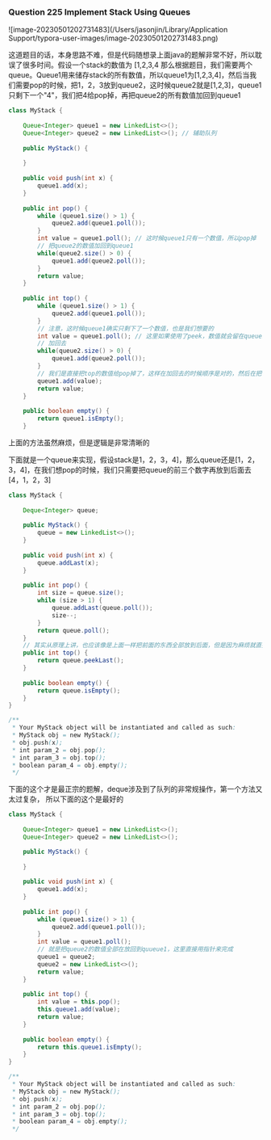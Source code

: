 ### Question 225 Implement Stack Using Queues

![image-20230501202731483](/Users/jasonjin/Library/Application Support/typora-user-images/image-20230501202731483.png)

这道题目的话，本身思路不难，但是代码随想录上面java的题解非常不好，所以耽误了很多时间。假设一个stack的数值为 [1,2,3,4   那么根据题目，我们需要两个queue。Queue1用来储存stack的所有数值，所以queue1为[1,2,3,4]，然后当我们需要pop的时候，把1，2，3放到queue2，这时候queue2就是[1,2,3]，queue1只剩下一个"4"，我们把4给pop掉，再把queue2的所有数值加回到queue1

~~~java
class MyStack {
    
    Queue<Integer> queue1 = new LinkedList<>();
    Queue<Integer> queue2 = new LinkedList<>(); // 辅助队列
    
    public MyStack() {
        
    }
    
    public void push(int x) {
        queue1.add(x);
    }
    
    public int pop() {
        while (queue1.size() > 1) {
            queue2.add(queue1.poll());
        }
        int value = queue1.poll(); // 这时候queue1只有一个数值，所以pop掉
        // 把queue2的数值加回到queue1
        while(queue2.size() > 0) {
            queue1.add(queue2.poll());
        }
        return value;
    }
    
    public int top() {
        while (queue1.size() > 1) {
            queue2.add(queue1.poll());
        }
        // 注意，这时候queue1确实只剩下了一个数值，也是我们想要的
        int value = queue1.poll(); // 这里如果使用了peek，数值就会留在queue1中，我们在从queue2加回到queue1就会出现bug
        // 加回去
        while(queue2.size() > 0) {
            queue1.add(queue2.poll());
        }
        // 我们是直接把top的数值给pop掉了，这样在加回去的时候顺序是对的，然后在把top的数值加回到queue1就好
        queue1.add(value);
        return value;
    }
    
    public boolean empty() {
        return queue1.isEmpty();
    }
~~~



上面的方法虽然麻烦，但是逻辑是非常清晰的

下面就是一个queue来实现，假设stack是1，2，3，4]，那么queue还是[1，2，3，4]，在我们想pop的时候，我们只需要把queue的前三个数字再放到后面去[4，1，2，3]

```java
class MyStack {
    
    Deque<Integer> queue;
    
    public MyStack() {
        queue = new LinkedList<>();
    }
    
    public void push(int x) {
        queue.addLast(x);
    }
    
    public int pop() {
        int size = queue.size();
        while (size > 1) {
            queue.addLast(queue.poll());
            size--;
        }
        return queue.poll();
    }
    // 其实从原理上讲，也应该像是上面一样把前面的东西全部放到后面，但是因为麻烦就直接peekLast了
    public int top() {
        return queue.peekLast();
    }
    
    public boolean empty() {
        return queue.isEmpty();
    }
}

/**
 * Your MyStack object will be instantiated and called as such:
 * MyStack obj = new MyStack();
 * obj.push(x);
 * int param_2 = obj.pop();
 * int param_3 = obj.top();
 * boolean param_4 = obj.empty();
 */
```



下面的这个才是最正宗的题解，deque涉及到了队列的非常规操作，第一个方法又太过复杂， 所以下面的这个是最好的

```java
class MyStack {
    
    Queue<Integer> queue1 = new LinkedList<>();
    Queue<Integer> queue2 = new LinkedList<>();

    public MyStack() {
        
    }
    
    public void push(int x) {
        queue1.add(x);
    }
    
    public int pop() {
        while (queue1.size() > 1) {
            queue2.add(queue1.poll());
        }
        int value = queue1.poll();
      	// 就是把queue2的数值全部在放回到quueue1，这里直接用指针来完成
        queue1 = queue2;
        queue2 = new LinkedList<>();
        return value;
    }
    
    public int top() {
        int value = this.pop();
        this.queue1.add(value);
        return value;
    }
    
    public boolean empty() {
        return this.queue1.isEmpty();
    }
}

/**
 * Your MyStack object will be instantiated and called as such:
 * MyStack obj = new MyStack();
 * obj.push(x);
 * int param_2 = obj.pop();
 * int param_3 = obj.top();
 * boolean param_4 = obj.empty();
 */
```

